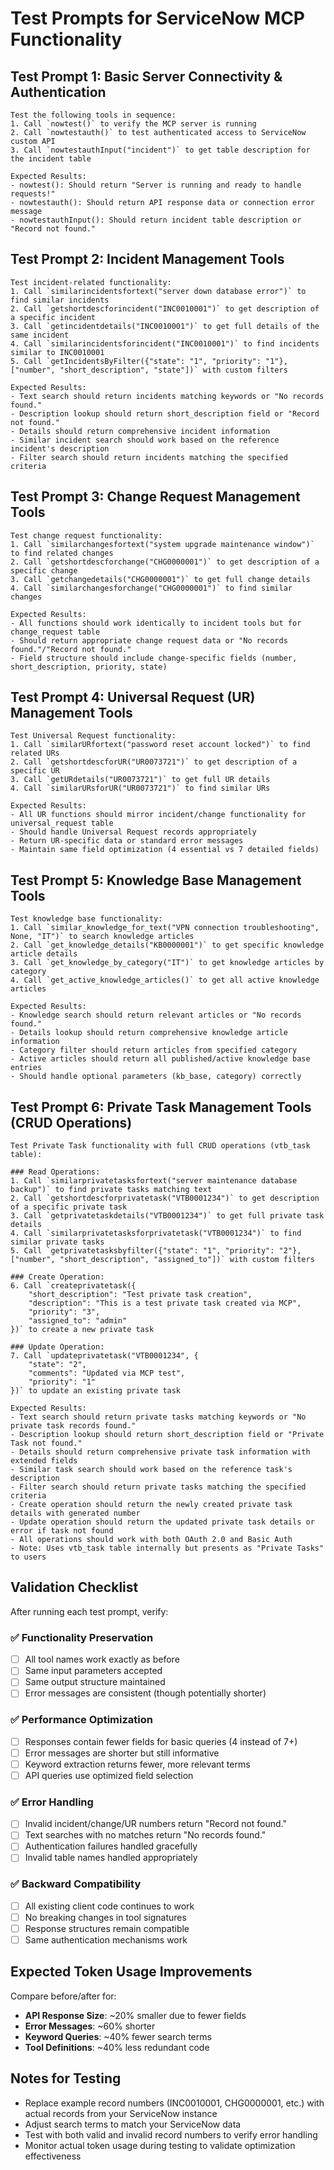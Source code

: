 # Test Prompts for ServiceNow MCP Functionality

## Test Prompt 1: Basic Server Connectivity & Authentication
```
Test the following tools in sequence:
1. Call `nowtest()` to verify the MCP server is running
2. Call `nowtestauth()` to test authenticated access to ServiceNow custom API
3. Call `nowtestauthInput("incident")` to get table description for the incident table

Expected Results:
- nowtest(): Should return "Server is running and ready to handle requests!"
- nowtestauth(): Should return API response data or connection error message
- nowtestauthInput(): Should return incident table description or "Record not found."
```

## Test Prompt 2: Incident Management Tools
```
Test incident-related functionality:
1. Call `similarincidentsfortext("server down database error")` to find similar incidents
2. Call `getshortdescforincident("INC0010001")` to get description of a specific incident
3. Call `getincidentdetails("INC0010001")` to get full details of the same incident
4. Call `similarincidentsforincident("INC0010001")` to find incidents similar to INC0010001
5. Call `getIncidentsByFilter({"state": "1", "priority": "1"}, ["number", "short_description", "state"])` with custom filters

Expected Results:
- Text search should return incidents matching keywords or "No records found."
- Description lookup should return short_description field or "Record not found."
- Details should return comprehensive incident information
- Similar incident search should work based on the reference incident's description
- Filter search should return incidents matching the specified criteria
```

## Test Prompt 3: Change Request Management Tools
```
Test change request functionality:
1. Call `similarchangesfortext("system upgrade maintenance window")` to find related changes
2. Call `getshortdescforchange("CHG0000001")` to get description of a specific change
3. Call `getchangedetails("CHG0000001")` to get full change details
4. Call `similarchangesforchange("CHG0000001")` to find similar changes

Expected Results:
- All functions should work identically to incident tools but for change_request table
- Should return appropriate change request data or "No records found."/"Record not found."
- Field structure should include change-specific fields (number, short_description, priority, state)
```

## Test Prompt 4: Universal Request (UR) Management Tools
```
Test Universal Request functionality:
1. Call `similarURfortext("password reset account locked")` to find related URs
2. Call `getshortdescforUR("UR0073721")` to get description of a specific UR
3. Call `getURdetails("UR0073721")` to get full UR details  
4. Call `similarURsforUR("UR0073721")` to find similar URs

Expected Results:
- All UR functions should mirror incident/change functionality for universal_request table
- Should handle Universal Request records appropriately
- Return UR-specific data or standard error messages
- Maintain same field optimization (4 essential vs 7 detailed fields)
```

## Test Prompt 5: Knowledge Base Management Tools
```
Test knowledge base functionality:
1. Call `similar_knowledge_for_text("VPN connection troubleshooting", None, "IT")` to search knowledge articles
2. Call `get_knowledge_details("KB0000001")` to get specific knowledge article details
3. Call `get_knowledge_by_category("IT")` to get knowledge articles by category
4. Call `get_active_knowledge_articles()` to get all active knowledge articles

Expected Results:
- Knowledge search should return relevant articles or "No records found."
- Details lookup should return comprehensive knowledge article information
- Category filter should return articles from specified category
- Active articles should return all published/active knowledge base entries
- Should handle optional parameters (kb_base, category) correctly
```

## Test Prompt 6: Private Task Management Tools (CRUD Operations)
```
Test Private Task functionality with full CRUD operations (vtb_task table):

### Read Operations:
1. Call `similarprivatetasksfortext("server maintenance database backup")` to find private tasks matching text
2. Call `getshortdescforprivatetask("VTB0001234")` to get description of a specific private task
3. Call `getprivatetaskdetails("VTB0001234")` to get full private task details
4. Call `similarprivatetasksforprivatetask("VTB0001234")` to find similar private tasks
5. Call `getprivatetasksbyfilter({"state": "1", "priority": "2"}, ["number", "short_description", "assigned_to"])` with custom filters

### Create Operation:
6. Call `createprivatetask({
    "short_description": "Test private task creation",
    "description": "This is a test private task created via MCP",
    "priority": "3",
    "assigned_to": "admin"
})` to create a new private task

### Update Operation:
7. Call `updateprivatetask("VTB0001234", {
    "state": "2",
    "comments": "Updated via MCP test",
    "priority": "1"
})` to update an existing private task

Expected Results:
- Text search should return private tasks matching keywords or "No private task records found."
- Description lookup should return short_description field or "Private Task not found."
- Details should return comprehensive private task information with extended fields
- Similar task search should work based on the reference task's description
- Filter search should return private tasks matching the specified criteria
- Create operation should return the newly created private task details with generated number
- Update operation should return the updated private task details or error if task not found
- All operations should work with both OAuth 2.0 and Basic Auth
- Note: Uses vtb_task table internally but presents as "Private Tasks" to users
```

## Validation Checklist

After running each test prompt, verify:

### ✅ **Functionality Preservation**
- [ ] All tool names work exactly as before
- [ ] Same input parameters accepted
- [ ] Same output structure maintained
- [ ] Error messages are consistent (though potentially shorter)

### ✅ **Performance Optimization**
- [ ] Responses contain fewer fields for basic queries (4 instead of 7+)
- [ ] Error messages are shorter but still informative
- [ ] Keyword extraction returns fewer, more relevant terms
- [ ] API queries use optimized field selection

### ✅ **Error Handling**
- [ ] Invalid incident/change/UR numbers return "Record not found."
- [ ] Text searches with no matches return "No records found."
- [ ] Authentication failures handled gracefully
- [ ] Invalid table names handled appropriately

### ✅ **Backward Compatibility**
- [ ] All existing client code continues to work
- [ ] No breaking changes in tool signatures
- [ ] Response structures remain compatible
- [ ] Same authentication mechanisms work

## Expected Token Usage Improvements

Compare before/after for:
- **API Response Size**: ~20% smaller due to fewer fields
- **Error Messages**: ~60% shorter
- **Keyword Queries**: ~40% fewer search terms
- **Tool Definitions**: ~40% less redundant code

## Notes for Testing
- Replace example record numbers (INC0010001, CHG0000001, etc.) with actual records from your ServiceNow instance
- Adjust search terms to match your ServiceNow data
- Test with both valid and invalid record numbers to verify error handling
- Monitor actual token usage during testing to validate optimization effectiveness